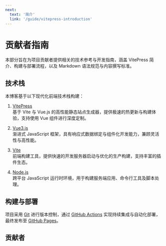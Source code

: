 ```yaml
---
next:
  text: '简介'
  link: '/guide/vitepress-introduction'
---
```


# 贡献者指南

<ArticleMetadata/>

本部分旨在为项目贡献者提供相关的技术参考与开发指南，涵盖 VitePress 简介、构建与部署流程，以及 Markdown 语法规范与内容撰写标准。

## 技术栈

本博客基于以下现代化前端技术栈构建：

1. [VitePress](https://vitepress.dev/zh)<br>基于 Vite 与 Vue.js 的高性能静态站点生成器，提供极速的热更新与构建体验，支持使用 Vue 组件进行深度定制。

2. [Vue3.js](https://cn.vuejs.org)<br>渐进式 JavaScript 框架，具有响应式数据绑定与组件化开发能力，兼顾灵活性与高性能。

3. [Vite](https://cn.vitejs.dev)<br>前端构建工具，提供快速的开发服务器启动与优化的生产构建，支持丰富的插件生态。

4. [Node.js](https://nodejs.org/zh-cn)<br>跨平台 JavaScript 运行时环境，用于构建服务端应用、命令行工具及脚本处理。

## 构建与部署

项目采用 [Git](https://git-scm.com) 进行版本控制，通过 [GitHub Actions](https://docs.github.com/zh/actions) 实现持续集成与自动化部署，最终发布至 [GitHub Pages](https://docs.github.com/zh/pages)。

## 贡献者

<div style="display: flex; justify-content: center">
  <VPTeamMembers size="medium" :members="members"/>
</div>

<script setup>
import {VPTeamMembers} from 'vitepress/theme'

const members = [
  {
    avatar: 'https://www.github.com/MinmusLin.png',
    name: 'Jishen Lin',
    title: 'Author',
    links: [
      {
        icon: 'wechat',
        link: '/contact/wechat'
      },
      {
        icon: 'qq',
        link: '/contact/qq'
      },
      {
        icon: 'xiaohongshu',
        link: '/contact/xiaohongshu'
      },
      {
        icon: 'github',
        link: 'https://github.com/MinmusLin'
      }
    ]
  }
]
</script>
